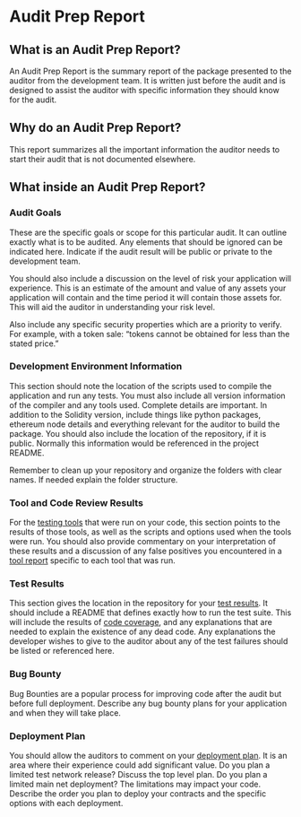 # Audit Prep Report

## What is an Audit Prep Report?

An Audit Prep Report is the summary report of the package presented to the auditor from the development team.  It is written just before the audit and is designed to assist the auditor with specific information they should know for the audit.

## Why do an Audit Prep Report?

This report summarizes all the important information the auditor needs to start their audit that is not documented elsewhere.

## What inside an Audit Prep Report?

### Audit Goals

These are the specific goals or scope for this particular audit. It can outline exactly what is to be audited. Any elements that should be ignored can be indicated here.  Indicate if the audit result will be public or private to the development team.

You should also include a discussion on the level of risk your application will experience. This is an estimate of the amount and value of any assets your application will contain and the time period it will contain those assets for. This will aid the auditor in understanding your risk level.

Also include any specific security properties which are a priority to verify. For example, with a token sale: “tokens cannot be obtained for less than the stated price.”

### Development Environment Information

This section should note the location of the scripts used to compile the application and run any tests. You must also include all version information of the compiler and any tools used. Complete details are important.  In addition to the Solidity version, include things like python packages, ethereum node details and everything relevant for the auditor to build the package.  You should also include the location of the repository, if it is public. Normally this information would be referenced in the project README.

Remember to clean up your repository and organize the folders with clear names. If needed explain the folder structure.

### Tool and Code Review Results

For the [testing tools](../tools/existing-tools.md) that were run on your code, this section points to the results of those tools, as well as the scripts and options used when the tools were run. You should also provide commentary on your interpretation of these results and a discussion of any false positives you encountered in a [tool report](../tools/tool-reports.md) specific to each tool that was run.

### Test Results

This section gives the location in the repository for your [test results](test-results.md). It should include a README that defines exactly how to run the test suite. This will include the results of [code coverage](), and any explanations that are needed to explain the existence of any dead code. Any explanations the developer wishes to give to the auditor about any of the test failures should be listed or referenced here.

### Bug Bounty

Bug Bounties are a popular process for improving code after the audit but before full deployment.  Describe any bug bounty plans for your application and when they will take place.

### Deployment Plan

You should allow the auditors to comment on your [deployment plan](../network-release/deployment-plan.md). It is an area where their experience could add significant value. Do you plan a limited test network release? Discuss the top level plan. Do you plan a limited main net deployment? The limitations may impact your code. Describe the order you plan to deploy your contracts and the specific options with each deployment.

